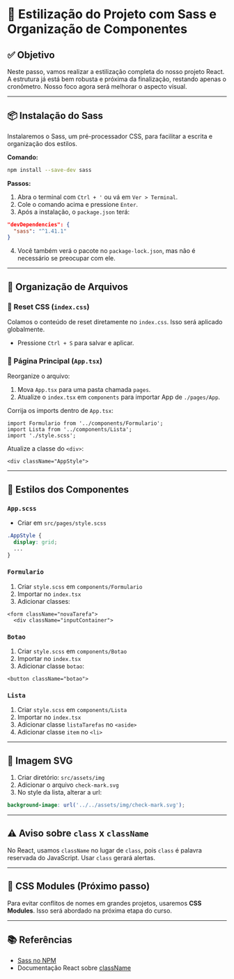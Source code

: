 # 🧩 Estilização do Projeto com Sass e Organização de Componentes

## ✅ Objetivo

Neste passo, vamos realizar a estilização completa do nosso projeto React. A estrutura já está bem robusta e próxima da finalização, restando apenas o cronômetro. Nosso foco agora será melhorar o aspecto visual.

---

## 📦 Instalação do Sass

Instalaremos o Sass, um pré-processador CSS, para facilitar a escrita e organização dos estilos.

**Comando:**
```bash
npm install --save-dev sass
```

**Passos:**

1. Abra o terminal com `Ctrl + '` ou vá em `Ver > Terminal`.
2. Cole o comando acima e pressione `Enter`.
3. Após a instalação, o `package.json` terá:
```json
"devDependencies": {
  "sass": "^1.41.1"
}
```
4. Você também verá o pacote no `package-lock.json`, mas não é necessário se preocupar com ele.

---

## 📁 Organização de Arquivos

### 🔄 Reset CSS (`index.css`)

Colamos o conteúdo de reset diretamente no `index.css`. Isso será aplicado globalmente.

- Pressione `Ctrl + S` para salvar e aplicar.

### 📃 Página Principal (`App.tsx`)

Reorganize o arquivo:

1. Mova `App.tsx` para uma pasta chamada `pages`.
2. Atualize o `index.tsx` em `components` para importar App de `./pages/App`.

Corrija os imports dentro de `App.tsx`:
```tsx
import Formulario from '../components/Formulario';
import Lista from '../components/Lista';
import './style.scss';
```

Atualize a classe do `<div>`:
```tsx
<div className="AppStyle">
```

---

## 🎨 Estilos dos Componentes

### `App.scss`
- Criar em `src/pages/style.scss`
```scss
.AppStyle {
  display: grid;
  ...
}
```

### `Formulario`
1. Criar `style.scss` em `components/Formulario`
2. Importar no `index.tsx`
3. Adicionar classes:
```tsx
<form className="novaTarefa">
  <div className="inputContainer">
```

### `Botao`
1. Criar `style.scss` em `components/Botao`
2. Importar no `index.tsx`
3. Adicionar classe `botao`:
```tsx
<button className="botao">
```

### `Lista`
1. Criar `style.scss` em `components/Lista`
2. Importar no `index.tsx`
3. Adicionar classe `listaTarefas` no `<aside>`
4. Adicionar classe `item` no `<li>`

---

## 📁 Imagem SVG

1. Criar diretório: `src/assets/img`
2. Adicionar o arquivo `check-mark.svg`
3. No style da lista, alterar a url:
```scss
background-image: url('../../assets/img/check-mark.svg');
```

---

## ⚠️ Aviso sobre `class` x `className`

No React, usamos `className` no lugar de `class`, pois `class` é palavra reservada do JavaScript. Usar `class` gerará alertas.

---

## 🧼 CSS Modules (Próximo passo)

Para evitar conflitos de nomes em grandes projetos, usaremos **CSS Modules**. Isso será abordado na próxima etapa do curso.

---

## 📚 Referências

- [Sass no NPM](https://www.npmjs.com/package/sass)
- Documentação React sobre [className](https://reactjs.org/docs/dom-elements.html#classname)
